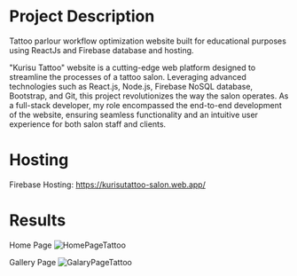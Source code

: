# Project Description
Tattoo parlour workflow optimization website built for educational purposes using ReactJs and Firebase database and hosting.

"Kurisu Tattoo" website is a cutting-edge web platform designed to streamline the processes of a tattoo salon. Leveraging advanced technologies such as React.js, Node.js, Firebase NoSQL database, Bootstrap, and Git, this project revolutionizes the way the salon operates. As a full-stack developer, my role encompassed the end-to-end development of the website, ensuring seamless functionality and an intuitive user experience for both salon staff and clients.

# Hosting
Firebase Hosting: https://kurisutattoo-salon.web.app/

# Results
Home Page
![HomePageTattoo](https://github.com/user-attachments/assets/63ac2504-8460-4746-b081-39e3bb3af4ed)

Gallery Page
![GalaryPageTattoo](https://github.com/user-attachments/assets/23102dfc-c894-4759-9d52-5b49f9ee0893)


